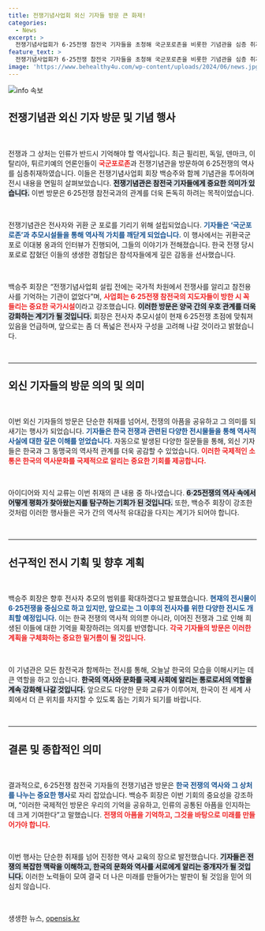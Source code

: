 ```yaml
---
title: 전쟁기념사업회 외신 기자들 방문 큰 화제!
categories:
  - News
excerpt: >
  전쟁기념사업회가 6·25전쟁 참전국 기자들을 초청해 국군포로존을 비롯한 기념관을 심층 취재했다. 백승주 회장은 참전 용사 추모의 중요성을 강조하며, 미래의 추모시설 계획도 밝혔다.
feature_text: >
  전쟁기념사업회가 6·25전쟁 참전국 기자들을 초청해 국군포로존을 비롯한 기념관을 심층 취재했다. 백승주 회장은 참전 용사 추모의 중요성을 강조하며, 미래의 추모시설 계획도 밝혔다.
image: 'https://www.behealthy4u.com/wp-content/uploads/2024/06/news.jpg'
---
```


<p><img src="https://www.behealthy4u.com/wp-content/uploads/2024/06/news.jpg" alt="info 속보" /></p>

<h2 data-ke-size="size26">전쟁기념관 외신 기자 방문 및 기념 행사</h2>

<p data-ke-size="size16">&nbsp;</p>

<p>전쟁과 그 상처는 인류가 반드시 기억해야 할 역사입니다. 최근 필리핀, 독일, 덴마크, 이탈리아, 튀르키예의 언론인들이 <b><span style="color: #ee2323;">국군포로존</span></b>과 전쟁기념관을 방문하여 6·25전쟁의 역사를 심층취재하였습니다. 이들은 전쟁기념사업회 회장 백승주와 함께 기념관을 투어하며 전시 내용을 면밀히 살펴보았습니다. <b><span style="background-color: #21538527;">전쟁기념관은 참전국 기자들에게 중요한 의미가 있습니다.</span></b> 이번 방문은 6·25전쟁 참전국과의 관계를 더욱 돈독히 하려는 목적이었습니다.</p>

<p data-ke-size="size16">&nbsp;</p>

<p>전쟁기념관은 전사자와 귀환 군 포로를 기리기 위해 설립되었습니다. <b><span style="color: #1a5490;">기자들은 ‘국군포로존’과 추모시설들을 통해 역사적 가치를 깨닫게 되었습니다.</span></b> 이 행사에서는 귀환국군포로 이대봉 옹과의 인터뷰가 진행되어, 그들의 이야기가 전해졌습니다. 한국 전쟁 당시 포로로 잡혔던 이들의 생생한 경험담은 참석자들에게 깊은 감동을 선사했습니다. </p>

<p data-ke-size="size16">&nbsp;</p>

<p>백승주 회장은 “전쟁기념사업회 설립 전에는 국가적 차원에서 전쟁사를 알리고 참전용사를 기억하는 기관이 없었다”며, <b><span style="color: #ee2323;">사업회는 6·25전쟁 참전국의 지도자들이 방한 시 꼭 들리는 중요한 국가시설</span></b>이라고 강조했습니다. <b><span style="background-color: #21538527;">이러한 방문은 양국 간의 우호 관계를 더욱 강화하는 계기가 될 것입니다.</span></b> 회장은 전사자 추모시설이 현재 6·25전쟁 초점에 맞춰져 있음을 언급하며, 앞으로는 좀 더 폭넓은 전사자 구성을 고려해 나갈 것이라고 밝혔습니다.</p>

<p data-ke-size="size16">&nbsp;</p>

<hr>

<h2 data-ke-size="size26">외신 기자들의 방문 의의 및 의미</h2>

<p data-ke-size="size16">&nbsp;</p>

<p>이번 외신 기자들의 방문은 단순한 취재를 넘어서, 전쟁의 아픔을 공유하고 그 의미를 되새기는 행사가 되었습니다. <b><span style="color: #1a5490;">기자들은 한국 전쟁과 관련된 다양한 전시물들을 통해 역사적 사실에 대한 깊은 이해를 얻었습니다.</span></b> 자동으로 발생된 다양한 질문들을 통해, 외신 기자들은 한국과 그 동맹국의 역사적 관계를 더욱 공감할 수 있었습니다. <b><span style="color: #ee2323;">이러한 국제적인 소통은 한국의 역사문화를 국제적으로 알리는 중요한 기회를 제공합니다.</span></b></p>

<p data-ke-size="size16">&nbsp;</p>

<p>아이디어와 지식 교류는 이번 취재의 큰 내용 중 하나였습니다. <b><span style="background-color: #21538527;">6·25전쟁의 역사 속에서 어떻게 평화가 찾아왔는지를 탐구하는 기회가 된 것입니다.</span></b> 또한, 백승주 회장이 강조한 것처럼 이러한 행사들은 국가 간의 역사적 유대감을 다지는 계기가 되어야 합니다. </p>

<p data-ke-size="size16">&nbsp;</p>

<hr>

<h2 data-ke-size="size26">선구적인 전시 기획 및 향후 계획</h2>

<p data-ke-size="size16">&nbsp;</p>

<p>백승주 회장은 향후 전사자 추모의 범위를 확대하겠다고 발표했습니다. <b><span style="color: #1a5490;">현재의 전시물이 6·25전쟁을 중심으로 하고 있지만, 앞으로는 그 이후의 전사자를 위한 다양한 전시도 개최할 예정입니다.</span></b> 이는 한국 전쟁의 역사적 의의뿐 아니라, 이어진 전쟁과 그로 인해 희생된 이들에 대한 기억을 확장하려는 의지를 반영합니다. <b><span style="color: #ee2323;">각국 기자들의 방문은 이러한 계획을 구체화하는 중요한 밑거름이 될 것입니다.</span></b></p>

<p data-ke-size="size16">&nbsp;</p>

<p>이 기념관은 모든 참전국과 함께하는 전시를 통해, 오늘날 한국의 모습을 이해시키는 데 큰 역할을 하고 있습니다. <b><span style="background-color: #21538527;">한국의 역사와 문화를 국제 사회에 알리는 통로로서의 역할을 계속 강화해 나갈 것입니다.</span></b> 앞으로도 다양한 문화 교류가 이루어져, 한국이 전 세계 사회에서 더 큰 위치를 차지할 수 있도록 돕는 기회가 되기를 바랍니다.</p>

<p data-ke-size="size16">&nbsp;</p>

<hr>

<h2 data-ke-size="size26">결론 및 종합적인 의미</h2>

<p data-ke-size="size16">&nbsp;</p>

<p>결과적으로, 6·25전쟁 참전국 기자들의 전쟁기념관 방문은 <b><span style="color: #1a5490;">한국 전쟁의 역사와 그 상처를 나누는 중요한 행사</span></b>로 자리 잡았습니다. 백승주 회장은 이번 기회의 중요성을 강조하며, “이러한 국제적인 방문은 우리의 기억을 공유하고, 인류의 공통된 아픔을 인지하는 데 크게 기여한다”고 말했습니다. <b><span style="color: #ee2323;">전쟁의 아픔을 기억하고, 그것을 바탕으로 미래를 만들어가야 합니다.</span></b></p>

<p data-ke-size="size16">&nbsp;</p>

<p>이번 행사는 단순한 취재를 넘어 진정한 역사 교육의 장으로 발전했습니다. <b><span style="background-color: #21538527;">기자들은 전쟁의 복잡한 맥락을 이해하고, 한국의 문화와 역사를 서로에게 알리는 중개자가 될 것입니다.</span></b> 이러한 노력들이 모여 결국 더 나은 미래를 만들어가는 발판이 될 것임을 믿어 의심치 않습니다.</p>

<p data-ke-size="size16">&nbsp;</p>
생생한 뉴스, <a href="https://opensis.kr" rel="dofollow">opensis.kr</a>


